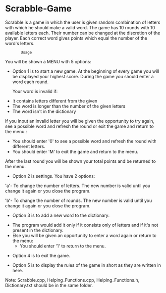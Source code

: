 # Scrabble-Game

Scrabble is a game in which the user is given random combination of letters with which he should make a valid word.
The game has 10 rounds with 10 available letters each. Their number can be changed at the discretion of the player.
Each correct word gives points which equal the number of the word's letters.

           Usage

 You will be shown a MENU with 5 options:

* Option 1 is to start a new game. At the beginning of every game you will be displayed your highest score.
  During the game you should enter a word each round. 

  Your word is invalid if:
 - It contains letters different from the given
 - The word is longer than the number of the given letters
 - The word isn't in the dictionary

  If you input an invalid letter you will be given the opportunity to try again, see a possible word and refresh the round
  or exit the game and return to the menu.:
 - You should enter '0' to see a possible word and refresh the round with different letters.
 - You should enter 'M' to exit the game and return to the menu.

 After the last round you will be shown your total points and be returned to the menu.

* Option 2 is settings. You have 2 options:

 'a'- To change the number of letters. The new number is valid until you change it again or you close the program.
 
 'b'- To change the number of rounds. The new number is valid until you change it again or you close the program.

* Option 3 is to add a new word to the dictionary:
 - The program would add it only if it consists only of letters and if it's not present in the dictionary.
 - Else you will be given an opportunity to enter a word again or return to the menu:
   - You should enter '1' to return to the menu.

* Option 4 is to exit the game.

* Option 5 is to display the rules of the game in short as they are written in here.

 Note: Scrabble.cpp, Helping_Functions.cpp, Helping_Functions.h, Dictionary.txt should be in the same folder.   

